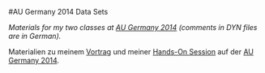 ﻿#AU Germany 2014 Data Sets

*Materials for my two classes at [AU Germany 2014](https://cluster.ems-secure.de/registrations/autodesk/au.2015/ems.registration.php?l=de&xid=7f1th3ginhud1c4hovratcq551&tracking=F0000000000&s=review.welcome&s=review.session) (comments in DYN files are in German).*

Materialien zu meinem [Vortrag](https://cluster.ems-secure.de/registrations/autodesk/au.2015/files/sessions/211/presentation.zip) und meiner [Hands-On Session](https://cluster.ems-secure.de/registrations/autodesk/au.2015/files/sessions/286/presentation.zip) auf der [AU Germany 2014](https://cluster.ems-secure.de/registrations/autodesk/au.2015/ems.registration.php?l=de&xid=7f1th3ginhud1c4hovratcq551&tracking=F0000000000&s=review.welcome&s=review.session).

